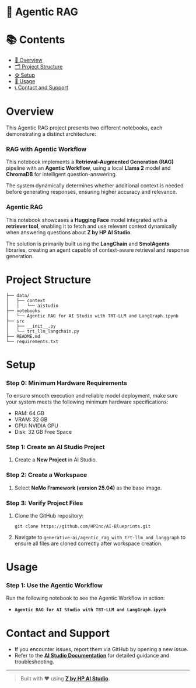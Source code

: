 # 🤖 Agentic RAG  

# 📚 Contents

- [🧠 Overview](#overview)
- [🗂 Project Structure](#project-structure)
- [⚙️ Setup](#setup)
- [🚀 Usage](#usage)
- [📞 Contact and Support](#contact-and-support)

# Overview  
This Agentic RAG project presents two different notebooks, each demonstrating a distinct architecture:

### RAG with Agentic Workflow

This notebook implements a **Retrieval-Augmented Generation (RAG)** pipeline with an **Agentic Workflow**, using a local **Llama 2** model and **ChromaDB** for intelligent question-answering.  

The system dynamically determines whether additional context is needed before generating responses, ensuring higher accuracy and relevance.

### Agentic RAG

This notebook showcases a **Hugging Face** model integrated with a **retriever tool**, enabling it to fetch and use relevant context dynamically when answering questions about **Z by HP AI Studio**.  

The solution is primarily built using the **LangChain** and **SmolAgents** libraries, creating an agent capable of context-aware retrieval and response generation.

# Project Structure  
```
├── data/                 
│   ├── context
│   │   └── aistudio
├── notebooks
│   └── Agentic RAG for AI Studio with TRT-LLM and LangGraph.ipynb
├── src
│   ├── __init__.py
│   └── trt_llm_langchain.py
├── README.md
└── requirements.txt
```  

# Setup  

### Step 0: Minimum Hardware Requirements
To ensure smooth execution and reliable model deployment, make sure your system meets the following minimum hardware specifications:

- RAM: 64 GB 
- VRAM: 32 GB 
- GPU: NVIDIA GPU 
- Disk: 32 GB Free Space

### Step 1: Create an AI Studio Project  
1. Create a **New Project** in AI Studio.   

### Step 2: Create a Workspace  
1. Select **NeMo Framework (version 25.04)** as the base image.    

### Step 3: Verify Project Files  
1. Clone the GitHub repository:  
   ```
   git clone https://github.com/HPInc/AI-Blueprints.git
   ```  
2. Navigate to `generative-ai/agentic_rag_with_trt-llm_and_langgraph` to ensure all files are cloned correctly after workspace creation.  


# Usage  

### Step 1: Use the Agentic Workflow

Run the following notebook to see the Agentic Workflow in action:  
- **`Agentic RAG for AI Studio with TRT-LLM and LangGraph.ipynb`**



# Contact and Support  
- If you encounter issues, report them via GitHub by opening a new issue.  
- Refer to the **[AI Studio Documentation](https://zdocs.datascience.hp.com/docs/aistudio/overview)** for detailed guidance and troubleshooting.  

---

> Built with ❤️ using [**Z by HP AI Studio**](https://zdocs.datascience.hp.com/docs/aistudio/overview).
